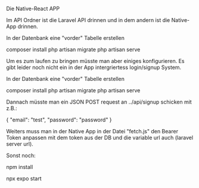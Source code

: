 Die Native-React APP

Im API Ordner ist die Laravel API drinnen und in dem andern ist die Native-App drinnen. 

In der Datenbank eine "vorder" Tabelle erstellen

composer install
php artisan migrate
php artisan serve

Um es zum laufen zu bringen müsste man aber einiges konfigurieren. Es gibt leider noch nicht ein in der App intergriertess login/signup System.


In der Datenbank eine "vorder" Tabelle erstellen

composer install
php artisan migrate
php artisan serve

Dannach müsste man ein JSON POST request an ../api/signup schicken mit z.B.:

{
  "email": "test",
  "password": "password"
}

Weiters muss man in der Native App in der Datei "fetch.js" den Bearer Token anpassen mit dem token aus der DB und die variable url auch (laravel server url).

Sonst noch:

npm install 

npx expo start
